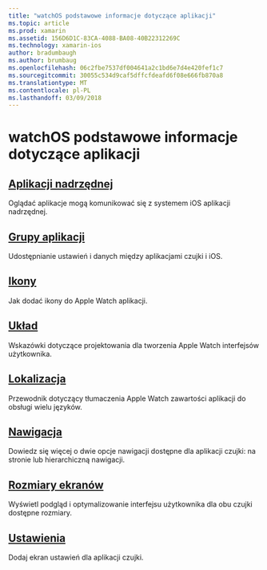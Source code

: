 ```yaml
---
title: "watchOS podstawowe informacje dotyczące aplikacji"
ms.topic: article
ms.prod: xamarin
ms.assetid: 156D6D1C-83CA-4088-BA08-40B22312269C
ms.technology: xamarin-ios
author: bradumbaugh
ms.author: brumbaug
ms.openlocfilehash: 06c2fbe7537df004641a2c1bd6e7d4e420fef1c7
ms.sourcegitcommit: 30055c534d9caf5dffcfdeafd6f08e666fb870a8
ms.translationtype: MT
ms.contentlocale: pl-PL
ms.lasthandoff: 03/09/2018
---
```

# <a name="watchos-application-fundamentals"></a>watchOS podstawowe informacje dotyczące aplikacji

##  <a name="parent-applicationioswatchosapp-fundamentalsparent-appmd"></a>[Aplikacji nadrzędnej](~/ios/watchos/app-fundamentals/parent-app.md)

Oglądać aplikacje mogą komunikować się z systemem iOS aplikacji nadrzędnej.

##  <a name="app-groupsioswatchosapp-fundamentalsapp-groupsmd"></a>[Grupy aplikacji](~/ios/watchos/app-fundamentals/app-groups.md)

Udostępnianie ustawień i danych między aplikacjami czujki i iOS.

##  <a name="iconsioswatchosapp-fundamentalsiconsmd"></a>[Ikony](~/ios/watchos/app-fundamentals/icons.md)

Jak dodać ikony do Apple Watch aplikacji.

##  <a name="layoutioswatchosapp-fundamentalslayoutmd"></a>[Układ](~/ios/watchos/app-fundamentals/layout.md)

Wskazówki dotyczące projektowania dla tworzenia Apple Watch interfejsów użytkownika.

##  <a name="localizationioswatchosapp-fundamentalslocalizationmd"></a>[Lokalizacja](~/ios/watchos/app-fundamentals/localization.md)

Przewodnik dotyczący tłumaczenia Apple Watch zawartości aplikacji do obsługi wielu języków.

##  <a name="navigationioswatchosapp-fundamentalsnavigationmd"></a>[Nawigacja](~/ios/watchos/app-fundamentals/navigation.md)

Dowiedz się więcej o dwie opcje nawigacji dostępne dla aplikacji czujki: na stronie lub hierarchiczną nawigacji.

##  <a name="screen-sizesioswatchosapp-fundamentalsscreen-sizesmd"></a>[Rozmiary ekranów](~/ios/watchos/app-fundamentals/screen-sizes.md)

Wyświetl podgląd i optymalizowanie interfejsu użytkownika dla obu czujki dostępne rozmiary.

##  <a name="settingsioswatchosapp-fundamentalssettingsmd"></a>[Ustawienia](~/ios/watchos/app-fundamentals/settings.md)

Dodaj ekran ustawień dla aplikacji czujki.

